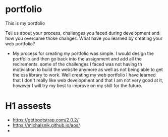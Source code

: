 # portfolio
This is my portfolio

Tell us about your process, challenges you faced during development and how you overcame those changes. What have you learned by creating your web portfolio?

- My process for creating my portfolio was simple. I would design the portfolio and then go back into the assignment and add all the recirements. some of the challenges I faced was not having th motiviation to build the website anymore as well as not being able to get the css library to work. Well creating my web portfolio I have learned that I don't really like web development and that I am not very good at it, however I will try my best to improve on my skill for the future.

# H1 assests

- https://getbootstrap.com/2.0.2/
- https://michalsnik.github.io/aos/
- 